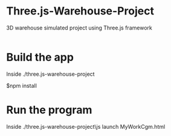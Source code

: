 # Three.js-Warehouse-Project

3D warehouse simulated project using Three.js framework

<img src="https://github.com/raOliveiraGitHub/Three.js-Warehouse-Project//blob/main/warehouse.PNG" alt=""/>

# Build the app

Inside ./three.js-warehouse-project

$npm install

# Run the program

Inside ./three.js-warehouse-project\js launch MyWorkCgm.html
